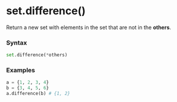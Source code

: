 # set.difference()

Return a new set with elements in the set that are not in the **others**.

### Syntax

```python
set.difference(*others)
```

### Examples

```python
a = {1, 2, 3, 4}
b = {3, 4, 5, 6}
a.difference(b) # {1, 2}
```
